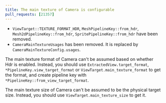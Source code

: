 ```yaml
---
title: The main texture of Camera is configurable
pull_requests: [21357]
---
```


- `ViewTarget::TEXTURE_FORMAT_HDR`, `MeshPipelineKey::from_hdr`, `Mesh2dPipelineKey::from_hdr`, `SpritePipelineKey::from_hdr` have been removed.
- `CameraMainTextureUsages` has been removed. It is replaced by `CameraMainTextureConfig.usages`.

The main texture format of Camera can't be assumed based on whether Hdr is enabled. Instead, you should use `ExtractedView.target_format`, `*PipelineKey.view_target_format` or `ViewTarget.main_texture_format` to get the format, and create pipeline key with `*PipelineKey::from_view_target_format`.

The main texture size of Camera can't be assumed to be the physical target size. Instead, you should use `ViewTarget.main_texture_size` to get it.
